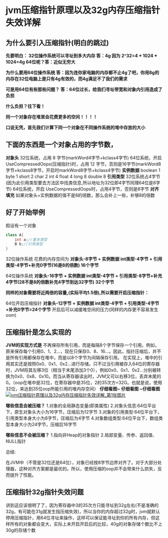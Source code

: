 # jvm压缩指针原理以及32g内存压缩指针失效详解

## 为什么要引入压缩指针(明白的跳过)

**先要明白：
32位操作系统可以寻址到多大内存 答：4g 因为 2^32=4 \* 1024 \* 1024=4g
64位呢？答：近似无穷大**

**为什么要用64位操作系统 答：因为连你家电脑的内存都不止4g了吧，你用8g的内存在32位电脑上是只有4g有效的，而4g满足不了我们的需求**

**可是用64位有些那些问题？
答：64位过长，给我们寻址带宽和对象内引用造成了负担**

**什么负担？往下看！**

**同一个对象存在堆里会花费更多的空间！！！！**

**口说无凭，首先我们计算下同一个对象在不同操作系统的堆中存放的大小**

## 下面的东西是一个对象占用的字节数，

**对象头**
32位系统，占用 8 字节(markWord4字节+kclass4字节)
64位系统，开启 UseCompressedOops(压缩指针)时，占用 12 字节，否则是16字节(markWord8字节+kclass8字节，开启时markWord8字节+kclass4字节)
**实例数据**
boolean 1
byte 1
short 2
char 2
int 4
float 4
long 8
double 8
**引用类型**
32位系统占4字节 (因为此引用类型要去方法区中找类信息,所以地址为32位即4字节同理64位是8字节)
64位系统，开启 UseCompressedOops时，占用4字节，否则是8字节
**对齐填充**
如果对象头+实例数据的值不是8的倍数，那么会补上一些，补够8的倍数

## **好了开始举例**

假设有一个对象

```java
class A{
	int a;//基本类型
	B b;//引用类型
}
```

32位操作系统 花费的内存空间为
**对象头-8字节 + 实例数据 int类型-4字节 + 引用类型-4字节+补充0字节(16是8的倍数) 16个字节**

64位操作系统
**对象头-16字节 + 实例数据 int类型-4字节 + 引用类型-8字节+补充4字节(28不是8的倍数补充4字节到达32字节) 32个字节**

**同样的对象需要将近两倍的容量,(实际平均1.5倍),所以需要开启压缩指针：**

64位开启压缩指针 **对象头-12字节 + 实例数据 int类型-4字节 + 引用类型-4字节+补充0字节=24个字节**
开启后可以减缓堆空间的压力(同样的内存更不容易发生oom)

## 压缩指针是怎么实现的

**JVM的实现方式是**
不再保存所有引用，而是每隔8个字节保存一个引用。例如，原来保存每个引用0、1、2…，现在只保存0、8、16…。因此，指针压缩后，并不是所有引用都保存在堆中，而是以8个字节为间隔保存引用。
在实现上，堆中的引用其实还是按照0x0、0x1、0x2…进行存储。只不过当引用被存入64位的寄存器时，JVM将其左移3位（相当于末尾添加3个0），例如0x0、0x1、0x2…分别被转换为0x0、0x8、0x10。而当从寄存器读出时，JVM又可以右移3位，丢弃末尾的0。（oop在堆中是32位，在寄存器中是35位，2的35次方=32G。也就是说，使用32位，来达到35位oop所能引用的堆内存空间）
**仔细看图~ 仔细看图 ~仔细看图**
[![jvm压缩指针原理以及32g内存压缩指针失效详解_第1张图片](https://img.it610.com/image/info8/17b712671c5c496e90f1e04908e420dc.jpg)](https://img.it610.com/image/info8/17b712671c5c496e90f1e04908e420dc.jpg)

**哪些信息会被压缩？**
1.对象的全局静态变量(即类属性)
2.对象头信息:64位平台下，原生对象头大小为16字节，压缩后为12字节
3.对象的引用类型:64位平台下，引用类型本身大小为8字节，压缩后为4字节
4.对象数组类型:64位平台下，数组类型本身大小为24字节，压缩后16字节

**哪些信息不会被压缩？**
1.指向非Heap的对象指针
2.局部变量、传参、返回值、NULL指针

总结:

在JVM中（不管是32位还是64位），对象已经按8字节边界对齐了。对于大部分处理器，这种对齐方案都是最优的。所以，使用压缩的oop并不会带来什么损失，反而提升了性能。

## 压缩指针32g指针失效问题

讲到这应该很明了了，因为寄存器中3的35次方只能寻址到32g左右(不是准确的32g，有可能在31g就发生指压缩失效)，所以当你的内存超过32g时，jvm就默认停用压缩指针，用64位寻址来操作，这样可以保证能寻址到你的所有内存，但这样所有的对象都会变大，实际上未开启开启后的比较，40g的对象存储个数比不上30g的存储个数
